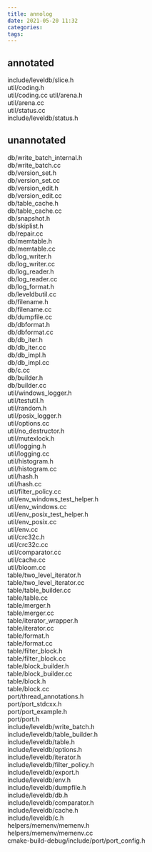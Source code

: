 ```yaml
---
title: annolog
date: 2021-05-20 11:32
categories: 
tags: 
---
```


## annotated
include/leveldb/slice.h  
util/coding.h  
util/coding.cc
util/arena.h  
util/arena.cc  
util/status.cc  
include/leveldb/status.h  

## unannotated
db/write_batch_internal.h  
db/write_batch.cc  
db/version_set.h  
db/version_set.cc  
db/version_edit.h  
db/version_edit.cc  
db/table_cache.h  
db/table_cache.cc  
db/snapshot.h  
db/skiplist.h  
db/repair.cc  
db/memtable.h  
db/memtable.cc  
db/log_writer.h  
db/log_writer.cc  
db/log_reader.h  
db/log_reader.cc  
db/log_format.h  
db/leveldbutil.cc  
db/filename.h  
db/filename.cc  
db/dumpfile.cc  
db/dbformat.h  
db/dbformat.cc  
db/db_iter.h  
db/db_iter.cc  
db/db_impl.h  
db/db_impl.cc  
db/c.cc  
db/builder.h  
db/builder.cc  
util/windows_logger.h  
util/testutil.h  
util/random.h  
util/posix_logger.h  
util/options.cc  
util/no_destructor.h  
util/mutexlock.h  
util/logging.h  
util/logging.cc  
util/histogram.h  
util/histogram.cc  
util/hash.h  
util/hash.cc  
util/filter_policy.cc  
util/env_windows_test_helper.h  
util/env_windows.cc  
util/env_posix_test_helper.h  
util/env_posix.cc  
util/env.cc  
util/crc32c.h  
util/crc32c.cc  
util/comparator.cc  
util/cache.cc  
util/bloom.cc  
table/two_level_iterator.h  
table/two_level_iterator.cc  
table/table_builder.cc  
table/table.cc  
table/merger.h  
table/merger.cc  
table/iterator_wrapper.h  
table/iterator.cc  
table/format.h  
table/format.cc  
table/filter_block.h  
table/filter_block.cc  
table/block_builder.h  
table/block_builder.cc  
table/block.h  
table/block.cc  
port/thread_annotations.h  
port/port_stdcxx.h  
port/port_example.h  
port/port.h  
include/leveldb/write_batch.h  
include/leveldb/table_builder.h  
include/leveldb/table.h  
include/leveldb/options.h  
include/leveldb/iterator.h  
include/leveldb/filter_policy.h  
include/leveldb/export.h  
include/leveldb/env.h  
include/leveldb/dumpfile.h  
include/leveldb/db.h  
include/leveldb/comparator.h  
include/leveldb/cache.h  
include/leveldb/c.h  
helpers/memenv/memenv.h  
helpers/memenv/memenv.cc  
cmake-build-debug/include/port/port_config.h  

